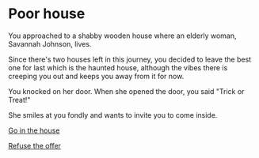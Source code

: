 # Poor house
You approached to a shabby wooden house where an elderly woman, Savannah Johnson, lives.

Since there's two houses left in this journey, you decided to leave the best one for last which is the haunted house,
although the vibes there is creeping you out and keeps you away from it for now.  

You knocked on her door. When she opened the door, you said "Trick or Treat!"  

She smiles at you fondly and wants to invite you to come inside.  

[Go in the house](go-in.md) 

[Refuse the offer](refuse.md)